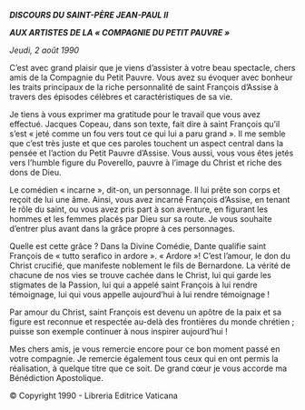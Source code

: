 ***DISCOURS DU SAINT-PÈRE JEAN-PAUL II***

***AUX ARTISTES DE LA « COMPAGNIE DU PETIT PAUVRE »***

*Jeudi, 2 août 1990*

C’est avec grand plaisir que je viens d’assister à votre beau spectacle, chers amis de la Compagnie du Petit Pauvre. Vous avez su évoquer avec bonheur les traits principaux de la riche personnalité de saint François d’Assise à travers des épisodes célèbres et caractéristiques de sa vie.

Je tiens à vous exprimer ma gratitude pour le travail que vous avez effectué. Jacques Copeau, dans son texte, fait dire à saint François qu’il s’est « jeté comme un fou vers tout ce qui lui a paru grand ». Il me semble que c’est très juste et que ces paroles touchent un aspect central dans la pensée et l’action du Petit Pauvre d’Assise. Vous aussi, vous vous êtes jetés vers l’humble figure du Poverello, pauvre à l’image du Christ et riche des dons de Dieu.

Le comédien « incarne », dit-on, un personnage. Il lui prête son corps et reçoit de lui une âme. Ainsi, vous avez incarné François d’Assise, en tenant le rôle du saint, ou vous avez pris part à son aventure, en figurant les hommes et les femmes placés par Dieu sur sa route. Je vous souhaite d’entrer plus avant dans la grâce propre à ces personnages.

Quelle est cette grâce ? Dans la Divine Comédie, Dante qualifie saint François de « tutto serafico in ardore ». « Ardore »! C’est l’amour, le don du Christ crucifié, que manifeste noblement le fils de Bernardone. La vérité de chacune de nos vies se trouve cachée dans le Christ, lui qui garde les stigmates de la Passion, lui qui a appelé saint François à lui rendre témoignage, lui qui vous appelle aujourd’hui à lui rendre témoignage !

Par amour du Christ, saint François est devenu un apôtre de la paix et sa figure est reconnue et respectée au-delà des frontières du monde chrétien ; puisse son exemple continuer à nous inspirer aujourd’hui !

Mes chers amis, je vous remercie encore pour ce bon moment passé en votre compagnie. Je remercie également tous ceux qui en ont permis la réalisation, à quelque titre que ce soit. De grand cœur je vous accorde ma Bénédiction Apostolique.

© Copyright 1990 - Libreria Editrice Vaticana